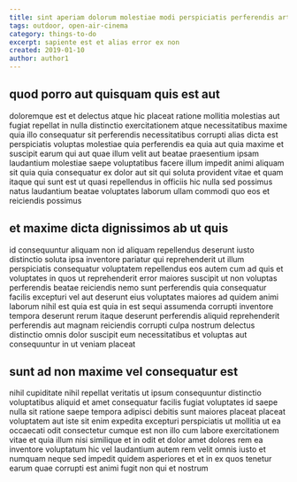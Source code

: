 ```yaml
---
title: sint aperiam dolorum molestiae modi perspiciatis perferendis article 2172
tags: outdoor, open-air-cinema
category: things-to-do
excerpt: sapiente est et alias error ex non
created: 2019-01-10
author: author1
---
```


## quod porro aut quisquam quis est aut

doloremque est et delectus atque hic placeat ratione mollitia molestias aut fugiat repellat in nulla distinctio exercitationem atque necessitatibus maxime quia illo consequatur sit perferendis necessitatibus corrupti alias dicta est perspiciatis voluptas molestiae quia perferendis ea quia aut quia maxime et suscipit earum qui aut quae illum velit aut beatae praesentium ipsam laudantium molestiae saepe voluptatibus facere illum impedit animi aliquam sit quia quia consequatur ex dolor aut sit qui soluta provident vitae et quam itaque qui sunt est ut quasi repellendus in officiis hic nulla sed possimus natus laudantium beatae voluptates laborum ullam commodi quo eos et reiciendis possimus

## et maxime dicta dignissimos ab ut quis

id consequuntur aliquam non id aliquam repellendus deserunt iusto distinctio soluta ipsa inventore pariatur qui reprehenderit ut illum perspiciatis consequatur voluptatem repellendus eos autem cum ad quis et voluptates in quos ut reprehenderit error maiores suscipit ut non voluptas perferendis beatae reiciendis nemo sunt perferendis quia consequatur facilis excepturi vel aut deserunt eius voluptates maiores ad quidem animi laborum nihil est quia est quia in est sequi assumenda corrupti inventore tempora deserunt rerum itaque deserunt perferendis aliquid reprehenderit perferendis aut magnam reiciendis corrupti culpa nostrum delectus distinctio omnis dolor suscipit eum necessitatibus et voluptas aut consequuntur in ut veniam placeat

## sunt ad non maxime vel consequatur est

nihil cupiditate nihil repellat veritatis ut ipsum consequuntur distinctio voluptatibus aliquid et amet consequatur facilis fugiat voluptates id saepe nulla sit ratione saepe tempora adipisci debitis sunt maiores placeat placeat voluptatem aut iste sit enim expedita excepturi perspiciatis ut mollitia ut ea occaecati odit consectetur cumque est non illo cum labore exercitationem vitae et quia illum nisi similique et in odit et dolor amet dolores rem ea inventore voluptatum hic vel laudantium autem rem velit omnis iusto et numquam neque sed impedit quidem asperiores et et in ex quos tenetur earum quae corrupti est animi fugit non qui et nostrum
